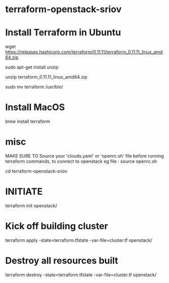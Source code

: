 # terraform-openstack-sriov

# Install Terraform in Ubuntu

  wget https://releases.hashicorp.com/terraform/0.11.11/terraform_0.11.11_linux_amd64.zip
  
  sudo apt-get install unzip
  
  unzip terraform_0.11.11_linux_amd64.zip
  
  sudo mv terraform /usr/bin/

# Install MacOS
  brew install terraform

# misc
MAKE SURE TO Source your 'clouds.yaml' or 'openrc.sh' file before running terraform commands, to connect to openstack
eg file : source openrc.sh


cd terraform-openstack-sriov
# INITIATE
  terraform init openstack/

# Kick off building cluster
  terraform apply -state=terraform.tfstate -var-file=cluster.tf openstack/

# Destroy all resources built
  terraform destroy -state=terraform.tfstate -var-file=cluster.tf openstack/

